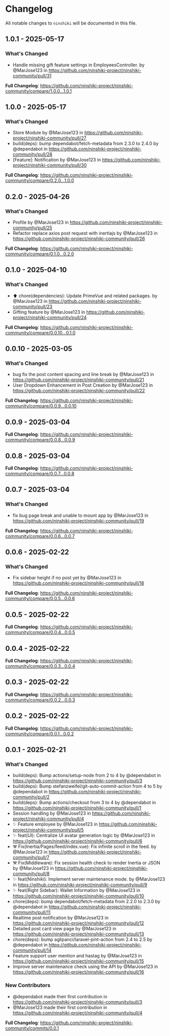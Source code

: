 # Changelog

All notable changes to `ninshiki` will be documented in this file.

## 1.0.1 - 2025-05-17

### What's Changed

* Handle missing gift feature settings in EmployeesController. by @MarJose123 in https://github.com/ninshiki-project/ninshiki-community/pull/31

**Full Changelog**: https://github.com/ninshiki-project/ninshiki-community/compare/1.0.0...1.0.1

## 1.0.0 - 2025-05-17

### What's Changed

* Store Module by @MarJose123 in https://github.com/ninshiki-project/ninshiki-community/pull/27
* build(deps): bump dependabot/fetch-metadata from 2.3.0 to 2.4.0 by @dependabot in https://github.com/ninshiki-project/ninshiki-community/pull/28
* [Feature]: Notification by @MarJose123 in https://github.com/ninshiki-project/ninshiki-community/pull/30

**Full Changelog**: https://github.com/ninshiki-project/ninshiki-community/compare/0.2.0...1.0.0

## 0.2.0 - 2025-04-26

### What's Changed

* Profile by @MarJose123 in https://github.com/ninshiki-project/ninshiki-community/pull/25
* Refactor replace axios post request with inertiajs by @MarJose123 in https://github.com/ninshiki-project/ninshiki-community/pull/26

**Full Changelog**: https://github.com/ninshiki-project/ninshiki-community/compare/0.1.0...0.2.0

## 0.1.0 - 2025-04-10

### What's Changed

* ⬆️ chore(dependencies): Update PrimeVue and related packages. by @MarJose123 in https://github.com/ninshiki-project/ninshiki-community/pull/23
* Gifting feature by @MarJose123 in https://github.com/ninshiki-project/ninshiki-community/pull/24

**Full Changelog**: https://github.com/ninshiki-project/ninshiki-community/compare/0.0.10...0.1.0

## 0.0.10 - 2025-03-05

### What's Changed

* bug fix the post content spacing and line break by @MarJose123 in https://github.com/ninshiki-project/ninshiki-community/pull/21
* User Dropdown Enhancement in Post Creation by @MarJose123 in https://github.com/ninshiki-project/ninshiki-community/pull/22

**Full Changelog**: https://github.com/ninshiki-project/ninshiki-community/compare/0.0.9...0.0.10

## 0.0.9 - 2025-03-04

**Full Changelog**: https://github.com/ninshiki-project/ninshiki-community/compare/0.0.8...0.0.9

## 0.0.8 - 2025-03-04

**Full Changelog**: https://github.com/ninshiki-project/ninshiki-community/compare/0.0.7...0.0.8

## 0.0.7 - 2025-03-04

### What's Changed

* fix bug page break and unable to mount app by @MarJose123 in https://github.com/ninshiki-project/ninshiki-community/pull/19

**Full Changelog**: https://github.com/ninshiki-project/ninshiki-community/compare/0.0.6...0.0.7

## 0.0.6 - 2025-02-22

### What's Changed

* Fix sidebar height if no post yet by @MarJose123 in https://github.com/ninshiki-project/ninshiki-community/pull/18

**Full Changelog**: https://github.com/ninshiki-project/ninshiki-community/compare/0.0.5...0.0.6

## 0.0.5 - 2025-02-22

**Full Changelog**: https://github.com/ninshiki-project/ninshiki-community/compare/0.0.4...0.0.5

## 0.0.4 - 2025-02-22

**Full Changelog**: https://github.com/ninshiki-project/ninshiki-community/compare/0.0.3...0.0.4

## 0.0.3 - 2025-02-22

**Full Changelog**: https://github.com/ninshiki-project/ninshiki-community/compare/0.0.2...0.0.3

## 0.0.2 - 2025-02-22

**Full Changelog**: https://github.com/ninshiki-project/ninshiki-community/compare/0.0.1...0.0.2

## 0.0.1 - 2025-02-21

### What's Changed

* build(deps): Bump actions/setup-node from 2 to 4 by @dependabot in https://github.com/ninshiki-project/ninshiki-community/pull/3
* build(deps): Bump stefanzweifel/git-auto-commit-action from 4 to 5 by @dependabot in https://github.com/ninshiki-project/ninshiki-community/pull/2
* build(deps): Bump actions/checkout from 3 to 4 by @dependabot in https://github.com/ninshiki-project/ninshiki-community/pull/1
* Session handling by @MarJose123 in https://github.com/ninshiki-project/ninshiki-community/pull/4
* ✨ Feature employee by @MarJose123 in https://github.com/ninshiki-project/ninshiki-community/pull/5
* ✨ feat(UI): Centralize UI avatar generation logic by @MarJose123 in https://github.com/ninshiki-project/ninshiki-community/pull/6
* ⚒️ Fix(Inertia/Pages/feed/index.vue): Fix infinite scroll in the feed. by @MarJose123 in https://github.com/ninshiki-project/ninshiki-community/pull/7
* ⚒️ Fix(Middleware): Fix session health check to render Inertia or JSON by @MarJose123 in https://github.com/ninshiki-project/ninshiki-community/pull/8
* ✨ feat(Ninshiki): Implement server maintenance mode. by @MarJose123 in https://github.com/ninshiki-project/ninshiki-community/pull/9
* ✨ feat(Right Sidebar): Wallet Information by @MarJose123 in https://github.com/ninshiki-project/ninshiki-community/pull/10
* chore(deps): bump dependabot/fetch-metadata from 2.2.0 to 2.3.0 by @dependabot in https://github.com/ninshiki-project/ninshiki-community/pull/11
* Realtime post notification by @MarJose123 in https://github.com/ninshiki-project/ninshiki-community/pull/12
* Detailed post card view page by @MarJose123 in https://github.com/ninshiki-project/ninshiki-community/pull/13
* chore(deps): bump aglipanci/laravel-pint-action from 2.4 to 2.5 by @dependabot in https://github.com/ninshiki-project/ninshiki-community/pull/14
* Feature support user mention and hastag by @MarJose123 in https://github.com/ninshiki-project/ninshiki-community/pull/15
* Improve server maintenance check using the API by @MarJose123 in https://github.com/ninshiki-project/ninshiki-community/pull/16

### New Contributors

* @dependabot made their first contribution in https://github.com/ninshiki-project/ninshiki-community/pull/3
* @MarJose123 made their first contribution in https://github.com/ninshiki-project/ninshiki-community/pull/4

**Full Changelog**: https://github.com/ninshiki-project/ninshiki-community/commits/0.0.1

